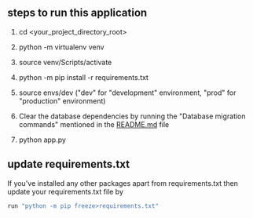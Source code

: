 

## steps to run this application

1. cd <your_project_directory_root>

2. python -m virtualenv venv

3. source venv/Scripts/activate

4. python -m pip install -r requirements.txt

5. source envs/dev ("dev" for "development" environment, "prod" for "production" environment)

6. Clear the database dependencies by running the "Database migration commands" mentioned in the [README.md](README.md) file

7. python app.py


## update requirements.txt
If you've installed any other packages apart from requirements.txt then update your requirements.txt file by
```bash
run "python -m pip freeze>requirements.txt"
```


